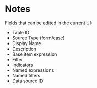 

# Notes

Fields that can be edited in the current UI:

- Table ID
- Source Type (form/case)
- Display Name
- Description
- Base item expression
- Filter
- Indicators
- Named expressions
- Named filters
- Data source ID
